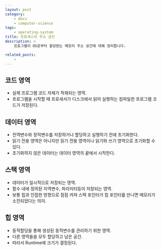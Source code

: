 ```yaml
---
layout: post
category:
    - docs 
    - computer-science
tags:
    - operating-system
title: 프로세스의 주소 공간
description: >
    프로그램이 OS로부터 할당받는 메모리 주소 공간에 대해 정리합니다.

related_posts:
    - 
---
```

<!-- blank -->

## 코드 영역
* 실제 프로그램 코드 자체가 적재되는 영역.  
* 프로그램을 시작할 때 프로세서가 디스크에서 읽어 실행하는 컴파일한 프로그램 코드가 저장된다.

## 데이터 영역
* 전역변수와 정적변수를 저장하거나 할당하고 실행하기 전에 초기화한다.
* 읽기 전용 영역은 아니지만 읽기 전용 영역이나 읽기와 쓰기 영역으로 초기화할 수 있다.
* 초기화하지 않은 데이터는 데이터 영역의 끝에서 시작한다.

## 스택 영역
* 데이터가 일시적으로 저장되는 영역.
* 함수 내에 정의된 지역변수, 파라미터등이 저장되는 영역.
* 보통 힙과 인접한 방향으로 점점 커져 스택 포인터가 힙 포인터를 만나면 메모리가 소진되었다는 의미.

## 힙 영역
* 동적할당을 통해 생성된 동적변수를 관리하기 위한 영역.
* 다른 영역들을 모두 할당하고 남은 공간.
* 따라서 Runtime에 크기가 결정된다.
